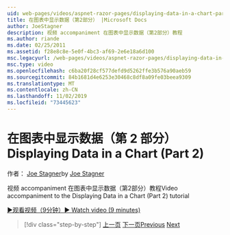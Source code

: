 ```yaml
---
uid: web-pages/videos/aspnet-razor-pages/displaying-data-in-a-chart-part-2
title: 在图表中显示数据（第2部分） |Microsoft Docs
author: JoeStagner
description: 视频 accompaniment 在图表中显示数据（第2部分）教程
ms.author: riande
ms.date: 02/25/2011
ms.assetid: f28e8c8e-5e0f-4bc3-af69-2e6e18a6d100
msc.legacyurl: /web-pages/videos/aspnet-razor-pages/displaying-data-in-a-chart-part-2
msc.type: video
ms.openlocfilehash: c6ba20f28cf577defd9d5262ffe3b576a90aeb59
ms.sourcegitcommit: 84b1681d4e6253e30468c8df8a09fe03beea9309
ms.translationtype: MT
ms.contentlocale: zh-CN
ms.lasthandoff: 11/02/2019
ms.locfileid: "73445623"
---
```

# <a name="displaying-data-in-a-chart-part-2"></a><span data-ttu-id="5f189-103">在图表中显示数据（第 2 部分）</span><span class="sxs-lookup"><span data-stu-id="5f189-103">Displaying Data in a Chart (Part 2)</span></span>

<span data-ttu-id="5f189-104">作者： [Joe Stagner](https://github.com/JoeStagner)</span><span class="sxs-lookup"><span data-stu-id="5f189-104">by [Joe Stagner](https://github.com/JoeStagner)</span></span>

<span data-ttu-id="5f189-105">视频 accompaniment 在图表中显示数据（第2部分）教程</span><span class="sxs-lookup"><span data-stu-id="5f189-105">Video accompaniment to the Displaying Data in a Chart (Part 2) tutorial</span></span>

<span data-ttu-id="5f189-106">[&#9654;观看视频（9分钟）](https://channel9.msdn.com/Blogs/ASP-NET-Site-Videos/displaying-data-in-a-chart-(part-2))</span><span class="sxs-lookup"><span data-stu-id="5f189-106">[&#9654; Watch video (9 minutes)](https://channel9.msdn.com/Blogs/ASP-NET-Site-Videos/displaying-data-in-a-chart-(part-2))</span></span>

> [!div class="step-by-step"]
> <span data-ttu-id="5f189-107">[上一页](displaying-data-in-a-chart-part-1.md)
> [下一页](working-with-files.md)</span><span class="sxs-lookup"><span data-stu-id="5f189-107">[Previous](displaying-data-in-a-chart-part-1.md)
[Next](working-with-files.md)</span></span>
